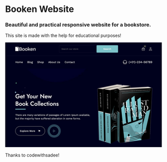 # Booken Website

### Beautiful and practical responsive website for a bookstore.
This site is made with the help for educational purposes!

![preview img](/preview.jpeg)

Thanks to codewithsadee!
